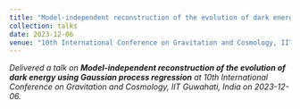 ```yaml
---
title: "Model-independent reconstruction of the evolution of dark energy using Gaussian process regression"
collection: talks
date: 2023-12-06
venue: "10th International Conference on Gravitation and Cosmology, IIT Guwahati, India"
---
```


*Delivered a talk on **Model-independent reconstruction of the evolution of dark energy using Gaussian process regression** at 10th International Conference on Gravitation and Cosmology, IIT Guwahati, India on 2023-12-06.*
